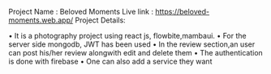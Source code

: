 Project Name : Beloved Moments
Live link : https://beloved-moments.web.app/
Project Details:

•	It is a photography project using react js, flowbite,mambaui.
•	For the server side mongodb, JWT has been used
•	In the review section,an user can post his/her review alongwith edit and delete them
•	The authentication is done with firebase
•	One can also add a service they want

